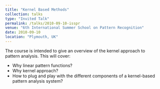 ```yaml
---
title: "Kernel Based Methods"
collection: talks
type: "Invited Talk"
permalink: /talks/2010-09-10-isspr
venue: "6th International Summer School on Pattern Recognition"
date: 2010-09-10
location: "Plymouth, UK"
---
```


The course is intended to give an overview of the kernel approach to pattern analysis. This will cover:
* Why linear pattern functions?
* Why kernel approach?
* How to plug and play with the different components of a kernel-based pattern analysis system?
